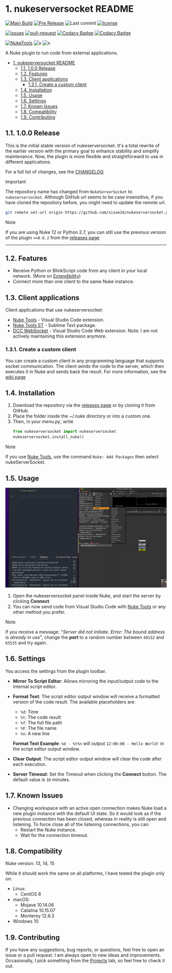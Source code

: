 # 1. nukeserversocket README

[![Main Build](https://img.shields.io/github/v/release/sisoe24/nukeserversocket?label=stable)](https://github.com/sisoe24/nukeserversocket/releases)
[![Pre Release](https://img.shields.io/github/v/release/sisoe24/nukeserversocket?label=pre-release&include_prereleases)](https://github.com/sisoe24/nukeserversocket/releases)
![Last commit](https://img.shields.io/github/last-commit/sisoe24/nukeserversocket)
[![license](https://img.shields.io/github/license/sisoe24/nukeserversocket)](https://github.com/sisoe24/nukeserversocket/blob/main/LICENSE)

[![issues](https://img.shields.io/github/issues/sisoe24/nukeserversocket)](https://github.com/sisoe24/nukeserversocket/issues)
[![pull-request](https://img.shields.io/github/issues-pr/sisoe24/nukeserversocket)](https://github.com/sisoe24/nukeserversocket/pulls)
[![Codacy Badge](https://app.codacy.com/project/badge/Grade/5b59bd7f80c646a8b2b16ad4b8cba599)](https://www.codacy.com/gh/sisoe24/nukeserversocket/dashboard?utm_source=github.com&amp;utm_medium=referral&amp;utm_content=sisoe24/nukeserversocket&amp;utm_campaign=Badge_Grade)
[![Codacy Badge](https://app.codacy.com/project/badge/Coverage/5b59bd7f80c646a8b2b16ad4b8cba599)](https://www.codacy.com/gh/sisoe24/nukeserversocket/dashboard?utm_source=github.com&utm_medium=referral&utm_content=sisoe24/nukeserversocket&utm_campaign=Badge_Coverage)


[![NukeTools](https://img.shields.io/github/v/release/sisoe24/Nuke-Tools?label=NukeTools)](https://marketplace.visualstudio.com/items?itemName=virgilsisoe.nuke-tools)
![x](https://img.shields.io/badge/Python-3.*-success)
![x](https://img.shields.io/badge/Nuke-_13_|_14_|_15-yellow)

A Nuke plugin to run code from external applications.

- [1. nukeserversocket README](#1-nukeserversocket-readme)
  - [1.1. 1.0.0 Release](#11-100-release)
  - [1.2. Features](#12-features)
  - [1.3. Client applications](#13-client-applications)
    - [1.3.1. Create a custom client](#131-create-a-custom-client)
  - [1.4. Installation](#14-installation)
  - [1.5. Usage](#15-usage)
  - [1.6. Settings](#16-settings)
  - [1.7. Known Issues](#17-known-issues)
  - [1.8. Compatibility](#18-compatibility)
  - [1.9. Contributing](#19-contributing)

## 1.1. 1.0.0 Release

This is the initial stable version of nukeserversocket. It's a total rewrite of the earlier version with the primary goal to enhance stability and simplify maintenance. Now, the plugin is more flexible and straightforward to use in different applications.

For a full list of changes, see the [CHANGELOG](https://github.com/sisoe24/nukeserversocket/blob/main/CHANGELOG.md)

>[!IMPORTANT]
> The repository name has changed from `NukeServerSocket` to `nukeserversocket`. Although GitHub url seems to be case insensitive, if you have cloned the repository before, you might need to update the remote url.
> ```bash
> git remote set-url origin https://github.com/sisoe24/nukeserversocket.git
> ```

>[!NOTE]
>If you are using Nuke 12 or Python 2.7, you can still use the previous version of the plugin `<=0.6.2` from the [releases page](https://github.com/sisoe24/nukeserversocket/releases)
---

## 1.2. Features

- Receive Python or BlinkScript code from any client in your local network. (More on [Extendibility](#16-extendibility))
- Connect more than one client to the same Nuke instance.

## 1.3. Client applications

Client applications that use nukeserversocket:

- [Nuke Tools](https://marketplace.visualstudio.com/items?itemName=virgilsisoe.nuke-tools) - Visual Studio Code extension.
- [Nuke Tools ST](https://packagecontrol.io/packages/NukeToolsST) - Sublime Text package.
- [DCC WebSocket](https://marketplace.visualstudio.com/items?itemName=virgilsisoe.dcc-websocket) - Visual Studio Code Web extension. Note: I am not actively maintaining this extension anymore.

### 1.3.1. Create a custom client

You can create a custom client in any programming language that supports socket communication. The client sends the code to the server, which then executes it in Nuke and sends back the result. For more information, see the [wiki page](https://github.com/sisoe24/nukeserversocket/wiki/Client-Applications-for-NukeServerSocket)

## 1.4. Installation

1. Download the repository via the [releases page](https://github.com/sisoe24/nukeserversocket/releases) or by cloning it from GitHub.
2. Place the folder inside the _~/.nuke_ directory or into a custom one.
3. Then, in your _menu.py_, write
     ```python
     from nukeserversocket import nukeserversocket
     nukeserversocket.install_nuke()
     ```

>[!NOTE]
> If you use [Nuke Tools](https://marketplace.visualstudio.com/items?itemName=virgilsisoe.nuke-tools), use the command `Nuke: Add Packages` then select nukeServerSocket.

## 1.5. Usage

![Execute Code](images/run_code.gif)

1. Open the nukeserversocket panel inside Nuke, and start the server by clicking **Connect**.
2. You can now send code from Visual Studio Code with [Nuke Tools](https://marketplace.visualstudio.com/items?itemName=virgilsisoe.nuke-tools) or any other method you prefer.

>[!NOTE]
> If you receive a message: "_Server did not initiate. Error: The bound address is already in use_", change the **port** to a random number between `49152` and `65535` and try again.

## 1.6. Settings

You access the settings from the plugin toolbar.

- **Mirror To Script Editor**: Allows mirroring the input/output code to the internal script editor.
- **Format Text**: The script editor output window will receive a formatted version of the code result. The available placeholders are:

  - `%d`: Time
  - `%t`: The code result
  - `%f`: The full file path
  - `%F`: The file name
  - `%n`: A new line

   **Format Text Example**: `%d - %t%n` will output `12:00:00 - Hello World!` in the script editor output window.

- **Clear Output**: The script editor output window will clear the code after each execution.
- **Server Timeout**: Set the Timeout when clicking the **Connect** button. The default value is `10` minutes.

## 1.7. Known Issues

- Changing workspace with an active open connection makes Nuke load a new plugin instance with the default UI state. So it would look as if the previous connection has been closed, whereas in reality is still open and listening. To force close all of the listening connections, you can:
  - Restart the Nuke instance.
  - Wait for the connection timeout.

## 1.8. Compatibility

Nuke version: 13, 14, 15

While it should work the same on all platforms, I have tested the plugin only on:

- Linux:
  - CentOS 8
- macOS:
  - Mojave 10.14.06
  - Catalina 10.15.07
  - Monterey 12.6.3
- Windows 10


## 1.9. Contributing

If you have any suggestions, bug reports, or questions, feel free to open an issue or a pull request. I am always open to new ideas and improvements. Occasionally, I pick something from the [Projects](https://github.com/users/sisoe24/projects/4) tab, so feel free to check it out.
